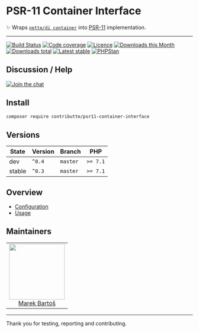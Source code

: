 # PSR-11 Container Interface

:sparkles: Wraps [`nette/di container`](https://github.com/nette/di) into [PSR-11](https://github.com/php-fig/fig-standards/blob/master/accepted/PSR-11-container.md) implementation.

-----

[![Build Status](https://img.shields.io/travis/contributte/psr11-container-interface.svg?style=flat-square)](https://travis-ci.org/contributte/psr11-container-interface)
[![Code coverage](https://img.shields.io/coveralls/contributte/psr11-container-interface.svg?style=flat-square)](https://coveralls.io/r/contributte/psr11-container-interface)
[![Licence](https://img.shields.io/packagist/l/contributte/psr11-container-interface.svg?style=flat-square)](https://packagist.org/packages/contributte/psr11-container-interface)
[![Downloads this Month](https://img.shields.io/packagist/dm/contributte/psr11-container-interface.svg?style=flat-square)](https://packagist.org/packages/contributte/psr11-container-interface)
[![Downloads total](https://img.shields.io/packagist/dt/contributte/psr11-container-interface.svg?style=flat-square)](https://packagist.org/packages/contributte/psr11-container-interface)
[![Latest stable](https://img.shields.io/packagist/v/contributte/psr11-container-interface.svg?style=flat-square)](https://packagist.org/packages/contributte/psr11-container-interface)
[![PHPStan](https://img.shields.io/badge/PHPStan-enabled-brightgreen.svg?style=flat-square)](https://github.com/phpstan/phpstan)

## Discussion / Help

[![Join the chat](https://img.shields.io/gitter/room/contributte/contributte.svg?style=flat-square)](http://bit.ly/ctteg)

## Install

```bash
composer require contributte/psr11-container-interface
```

## Versions

| State       | Version | Branch   | PHP      |
|-------------|---------|----------|----------|
| dev         | `^0.4`  | `master` | `>= 7.1` |
| stable      | `^0.3`  | `master` | `>= 7.1` |

## Overview

- [Configuration](/.docs/README.md#configuration)
- [Usage](/.docs/README.md#usage)

## Maintainers

<table>
  <tbody>
    <tr>
      <td align="center">
        <a href="https://github.com/mabar">
            <img width="150" height="150" src="https://avatars0.githubusercontent.com/u/20974277?s=150&v=4">
        </a>
        </br>
        <a href="https://github.com/mabar">Marek Bartoš</a>
      </td>
    </tr>
  </tbody>
</table>

---

Thank you for testing, reporting and contributing.
